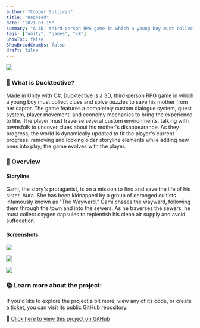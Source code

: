 ```yaml
---
author: "Cooper Sullivan"
title: "Baghead"
date: "2021-03-15"
summary: "A 3D, third-person RPG game in which a young boy must collect clues and solve puzzles to save his mother from her captor."
tags: ["unity", "games", "c#"]
ShowToc: false
ShowBreadCrumbs: false
draft: false
---
```


![](/images/ducktective.png#center)

### 📖 What is Ducktective?
Made in Unity with C#, Ducktective is a 3D, third-person RPG game in which a young boy must collect clues and solve puzzles to save his mother from her captor.
The game features a completely custom dialogue system, quest system, player movement, and economy mechanics to bring the experience to life. The player must traverse several
custom environments, talking with townsfolk to uncover clues about his mother's disappearance. As they progress, the world is dynamically updated to fit the player's
current progress: removing and locking older storyline elements while adding new ones into play; the game evolves with the player.

### 🔎 Overview
#### Storyline
Gami, the story's protaganist, is on a mission to find and save the life of his sister, Aura. She has been kidnapped by a group of deranged cultists infamously known
as "The Wayward." Gami chases the wayward, following them through the town and into the sewers. As he traverses the sewers, he must collect oxygen capsules to replentish
his clean air supply and avoid suffocation.
#### Screenshots
![](/images/ducktective/screenshot-01.png#center)

![](/images/ducktective/screenshot-02.png#center)

![](/images/ducktective/screenshot-03.png#center)

### 📚 Learn more about the project:
If you'd like to explore the project a bit more, view any of its code, or create a ticket,
you can visit its public GitHub repository.

🔗 [Click here to view this project on GitHub](https://github.com/coopersully/ducktective)
